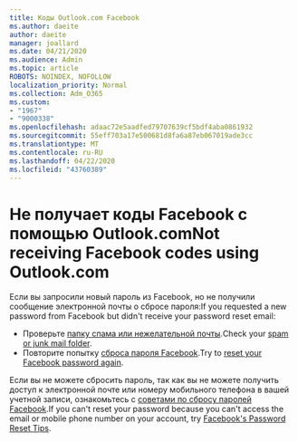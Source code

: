 ```yaml
---
title: Коды Outlook.com Facebook
ms.author: daeite
author: daeite
manager: joallard
ms.date: 04/21/2020
ms.audience: Admin
ms.topic: article
ROBOTS: NOINDEX, NOFOLLOW
localization_priority: Normal
ms.collection: Adm_O365
ms.custom:
- "1967"
- "9000338"
ms.openlocfilehash: adaac72e5aadfed79707639cf5bdf4aba0861932
ms.sourcegitcommit: 55eff703a17e500681d8fa6a87eb067019ade3cc
ms.translationtype: MT
ms.contentlocale: ru-RU
ms.lasthandoff: 04/22/2020
ms.locfileid: "43760389"
---
```

# <a name="not-receiving-facebook-codes-using-outlookcom"></a><span data-ttu-id="29edb-102">Не получает коды Facebook с помощью Outlook.com</span><span class="sxs-lookup"><span data-stu-id="29edb-102">Not receiving Facebook codes using Outlook.com</span></span>

<span data-ttu-id="29edb-103">Если вы запросили новый пароль из Facebook, но не получили сообщение электронной почты о сбросе пароля:</span><span class="sxs-lookup"><span data-stu-id="29edb-103">If you requested a new password from Facebook but didn't receive your password reset email:</span></span>

- <span data-ttu-id="29edb-104">Проверьте [папку спама или нежелательной почты](https://outlook.live.com/mail/junkemail).</span><span class="sxs-lookup"><span data-stu-id="29edb-104">Check your [spam or junk mail folder](https://outlook.live.com/mail/junkemail).</span></span>
- <span data-ttu-id="29edb-105">Повторите попытку [сброса пароля Facebook](https://aka.ms/facebook-password-reset).</span><span class="sxs-lookup"><span data-stu-id="29edb-105">Try to [reset your Facebook password again](https://aka.ms/facebook-password-reset).</span></span>

<span data-ttu-id="29edb-106">Если вы не можете сбросить пароль, так как вы не можете получить доступ к электронной почте или номеру мобильного телефона в вашей учетной записи, ознакомьтесь с [советами по сбросу паролей Facebook](https://aka.ms/facebook-password-help).</span><span class="sxs-lookup"><span data-stu-id="29edb-106">If you can't reset your password because you can't access the email or mobile phone number on your account, try [Facebook's Password Reset Tips](https://aka.ms/facebook-password-help).</span></span>